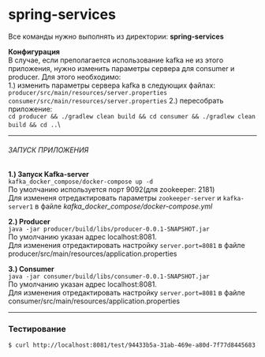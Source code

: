 # spring-services

Все команды нужно выполнять из директории: **spring-services**

**Конфигурация**\
В случае, если  преполагается использование kafka не из этого приложения, нужно изменить параметры сервера для consumer и producer.
Для этого необходимо:\
 1.) изменить параметры сервера kafka в следующих файлах:\
 `producer/src/main/resources/server.properties`\
 `consumer/src/main/resources/server.properties`
 2.) пересобрать приложение:\
 `cd producer && ./gradlew clean build && cd consumer && ./gradlew clean build && cd ..`\
 
___
###### ЗАПУСК ПРИЛОЖЕНИЯ

**1.) Запуск Kafka-server**\
`kafka_docker_compose/docker-compose up -d`\
По умолчанию используется порт 9092(для zookeeper: 2181)\
Для измененя отредактировать параметры `zookeeper-server` и `kafka-server1` в файле _kafka_docker_compose/docker-compose.yml_

 **2.) Producer**\
`java -jar producer/build/libs/producer-0.0.1-SNAPSHOT.jar`\
По умолчанию указан адрес localhost:8081.\
Для изменения отредактировать настройку `server.port=8081` в файле producer/src/main/resources/application.properties

 **3.) Consumer**\
`java -jar consumer/build/libs/consumer-0.0.1-SNAPSHOT.jar`\
По умолчанию указан адрес localhost:8081.\
Для изменения отредактировать настройку `server.port=8081` в файле consumer/src/main/resources/application.properties

___

### Тестирование
`$ curl http://localhost:8081/test/94433b5a-31ab-469e-a80d-7f77d8445683`